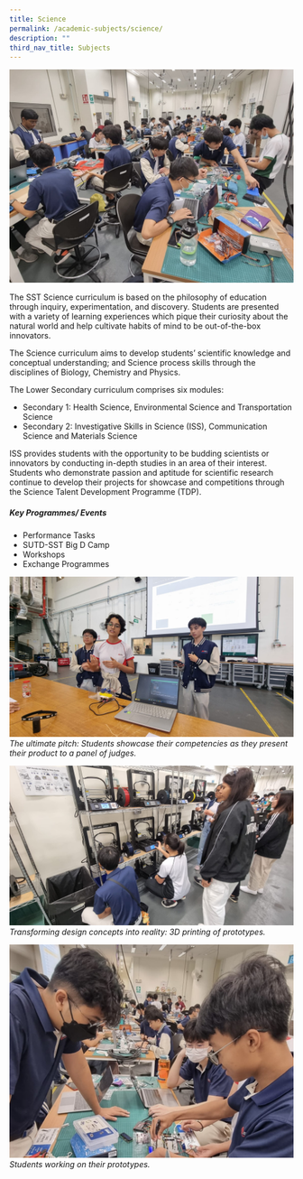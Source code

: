 ```yaml
---
title: Science
permalink: /academic-subjects/science/
description: ""
third_nav_title: Subjects
---
```

![](/images/Curriculum/IP%20-%20Science%20Cover.jpg)

The SST Science curriculum is based on the philosophy of education through inquiry, experimentation, and discovery. Students are presented with a variety of learning experiences which pique their curiosity about the natural world and help cultivate habits of mind to be out-of-the-box innovators. 

The Science curriculum aims to develop students’ scientific knowledge and conceptual understanding; and Science process skills through the disciplines of Biology, Chemistry and Physics. 

The Lower Secondary curriculum comprises six modules: 
* Secondary 1: Health Science, Environmental Science and Transportation Science
* Secondary 2: Investigative Skills in Science (ISS), Communication Science and Materials Science

ISS provides students with the opportunity to be budding scientists or innovators by conducting in-depth studies in an area of their interest. Students who demonstrate passion and aptitude for scientific research continue to develop their projects for showcase and competitions through the Science Talent Development Programme (TDP).


##### Key Programmes/ Events
* Performance Tasks
* SUTD-SST Big D Camp
* Workshops
* Exchange Programmes


![](/images/Curriculum/science%2001.jpg)
*The ultimate pitch:  Students showcase their competencies as they present their product to a panel of judges.*

![](/images/Curriculum/science%2002.jpg)
*Transforming design concepts into reality:  3D printing of prototypes.*

![](/images/Curriculum/science%2005.jpg)
*Students working on their prototypes.*